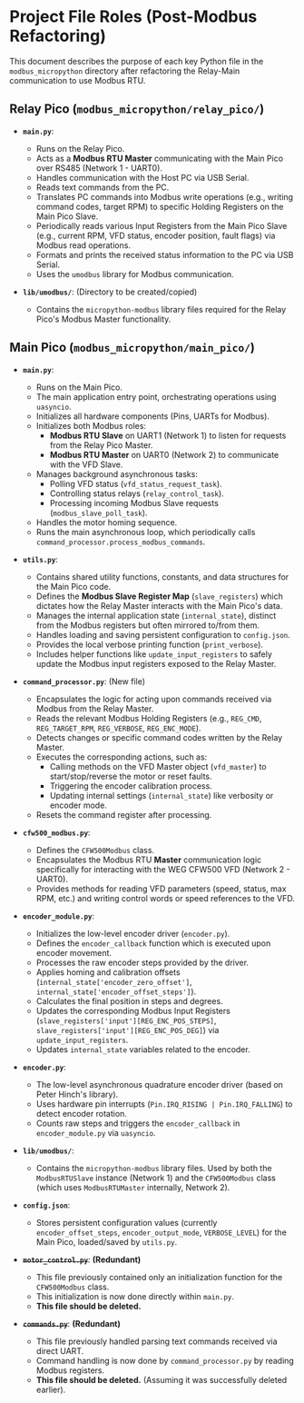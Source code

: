 # Project File Roles (Post-Modbus Refactoring)

This document describes the purpose of each key Python file in the `modbus_micropython` directory after refactoring the Relay-Main communication to use Modbus RTU.

## Relay Pico (`modbus_micropython/relay_pico/`)

*   **`main.py`**:
    *   Runs on the Relay Pico.
    *   Acts as a **Modbus RTU Master** communicating with the Main Pico over RS485 (Network 1 - UART0).
    *   Handles communication with the Host PC via USB Serial.
    *   Reads text commands from the PC.
    *   Translates PC commands into Modbus write operations (e.g., writing command codes, target RPM) to specific Holding Registers on the Main Pico Slave.
    *   Periodically reads various Input Registers from the Main Pico Slave (e.g., current RPM, VFD status, encoder position, fault flags) via Modbus read operations.
    *   Formats and prints the received status information to the PC via USB Serial.
    *   Uses the `umodbus` library for Modbus communication.

*   **`lib/umodbus/`**: (Directory to be created/copied)
    *   Contains the `micropython-modbus` library files required for the Relay Pico's Modbus Master functionality.

## Main Pico (`modbus_micropython/main_pico/`)

*   **`main.py`**:
    *   Runs on the Main Pico.
    *   The main application entry point, orchestrating operations using `uasyncio`.
    *   Initializes all hardware components (Pins, UARTs for Modbus).
    *   Initializes both Modbus roles:
        *   **Modbus RTU Slave** on UART1 (Network 1) to listen for requests from the Relay Pico Master.
        *   **Modbus RTU Master** on UART0 (Network 2) to communicate with the VFD Slave.
    *   Manages background asynchronous tasks:
        *   Polling VFD status (`vfd_status_request_task`).
        *   Controlling status relays (`relay_control_task`).
        *   Processing incoming Modbus Slave requests (`modbus_slave_poll_task`).
    *   Handles the motor homing sequence.
    *   Runs the main asynchronous loop, which periodically calls `command_processor.process_modbus_commands`.

*   **`utils.py`**:
    *   Contains shared utility functions, constants, and data structures for the Main Pico code.
    *   Defines the **Modbus Slave Register Map** (`slave_registers`) which dictates how the Relay Master interacts with the Main Pico's data.
    *   Manages the internal application state (`internal_state`), distinct from the Modbus registers but often mirrored to/from them.
    *   Handles loading and saving persistent configuration to `config.json`.
    *   Provides the local verbose printing function (`print_verbose`).
    *   Includes helper functions like `update_input_registers` to safely update the Modbus input registers exposed to the Relay Master.

*   **`command_processor.py`**: (New file)
    *   Encapsulates the logic for acting upon commands received via Modbus from the Relay Master.
    *   Reads the relevant Modbus Holding Registers (e.g., `REG_CMD`, `REG_TARGET_RPM`, `REG_VERBOSE`, `REG_ENC_MODE`).
    *   Detects changes or specific command codes written by the Relay Master.
    *   Executes the corresponding actions, such as:
        *   Calling methods on the VFD Master object (`vfd_master`) to start/stop/reverse the motor or reset faults.
        *   Triggering the encoder calibration process.
        *   Updating internal settings (`internal_state`) like verbosity or encoder mode.
    *   Resets the command register after processing.

*   **`cfw500_modbus.py`**:
    *   Defines the `CFW500Modbus` class.
    *   Encapsulates the Modbus RTU **Master** communication logic specifically for interacting with the WEG CFW500 VFD (Network 2 - UART0).
    *   Provides methods for reading VFD parameters (speed, status, max RPM, etc.) and writing control words or speed references to the VFD.

*   **`encoder_module.py`**:
    *   Initializes the low-level encoder driver (`encoder.py`).
    *   Defines the `encoder_callback` function which is executed upon encoder movement.
    *   Processes the raw encoder steps provided by the driver.
    *   Applies homing and calibration offsets (`internal_state['encoder_zero_offset']`, `internal_state['encoder_offset_steps']`).
    *   Calculates the final position in steps and degrees.
    *   Updates the corresponding Modbus Input Registers (`slave_registers['input'][REG_ENC_POS_STEPS]`, `slave_registers['input'][REG_ENC_POS_DEG]`) via `update_input_registers`.
    *   Updates `internal_state` variables related to the encoder.

*   **`encoder.py`**:
    *   The low-level asynchronous quadrature encoder driver (based on Peter Hinch's library).
    *   Uses hardware pin interrupts (`Pin.IRQ_RISING | Pin.IRQ_FALLING`) to detect encoder rotation.
    *   Counts raw steps and triggers the `encoder_callback` in `encoder_module.py` via `uasyncio`.

*   **`lib/umodbus/`**:
    *   Contains the `micropython-modbus` library files. Used by both the `ModbusRTUSlave` instance (Network 1) and the `CFW500Modbus` class (which uses `ModbusRTUMaster` internally, Network 2).

*   **`config.json`**:
    *   Stores persistent configuration values (currently `encoder_offset_steps`, `encoder_output_mode`, `VERBOSE_LEVEL`) for the Main Pico, loaded/saved by `utils.py`.

*   **~~`motor_control.py`~~**: **(Redundant)**
    *   This file previously contained only an initialization function for the `CFW500Modbus` class.
    *   This initialization is now done directly within `main.py`.
    *   **This file should be deleted.**

*   **~~`commands.py`~~**: **(Redundant)**
    *   This file previously handled parsing text commands received via direct UART.
    *   Command handling is now done by `command_processor.py` by reading Modbus registers.
    *   **This file should be deleted.** (Assuming it was successfully deleted earlier).